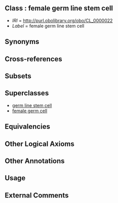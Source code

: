 
## Class : female germ line stem cell

 * *IRI* = http://purl.obolibrary.org/obo/CL_0000022
 * *Label* = female germ line stem cell

## Synonyms


## Cross-references


## Subsets


## Superclasses

 * [germ line stem cell](../../CL/14/CL_0000014.md)
 * [female germ cell](../../CL/21/CL_0000021.md)

## Equivalencies


## Other Logical Axioms


## Other Annotations


## Usage


## External Comments

